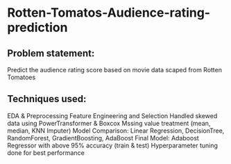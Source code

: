 # Rotten-Tomatos-Audience-rating-prediction

## Problem statement:
Predict the audience rating score based on movie data scaped from Rotten Tomatoes

## Techniques used:
EDA & Preprocessing
Feature Engineering and Selection
Handled skewed data using PowerTransformer & Boxcox
Mssing value treatment (mean, median, KNN Imputer)
Model Comparison: Linear Regression, DecisionTree, RandomForest, GradientBoosting, AdaBoost
Final Model: Adaboost Regressor with above 95% accuracy (train & test)
Hyperparameter tuning done for best performance
